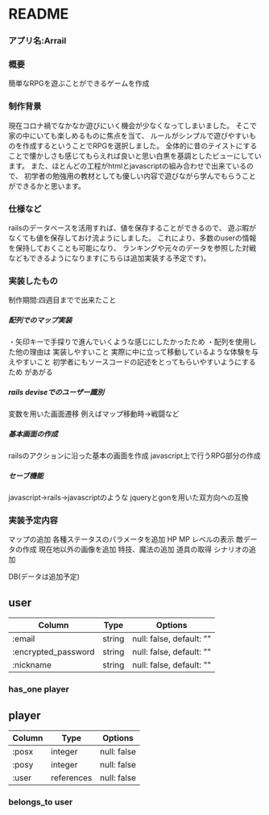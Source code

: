 # README

### アプリ名:Arrail

### 概要
簡単なRPGを遊ぶことができるゲームを作成

### 制作背景
現在コロナ禍でなかなか遊びにいく機会が少なくなってしまいました。
そこで家の中にいても楽しめるものに焦点を当て、
ルールがシンプルで遊びやすいものを作成するということでRPGを選択しました。
全体的に昔のテイストにすることで懐かしさも感じてもらえれば良いと思い白黒を基調としたビューにしています。
また、ほとんどの工程がhtmlとjavascriptの組み合わせで出来ているので、
初学者の勉強用の教材としても優しい内容で遊びながら学んでもらうことができるかと思います。

### 仕様など
railsのデータベースを活用すれば、値を保存することができるので、
遊ぶ暇がなくても値を保存しておけ流ようにしました。
これにより、多数のuserの情報を保持しておくことも可能になり、
ランキングや元々のデータを参照した対戦などもできるようになります(こちらは追加実装する予定です)。

### 実装したもの
制作期間:四週目までで出来たこと

##### 配列でのマップ実装
・矢印キーで手探りで進んでいくような感じにしたかったため
・配列を使用した他の理由は
 実装しやすいこと
 実際に中に立って移動しているような体験を与えやすいこと
 初学者にもソースコードの記述をとってもらいやすいようにするため があがる

##### rails deviseでのユーザー識別
変数を用いた画面遷移
例えばマップ移動時→戦闘など

##### 基本画面の作成
railsのアクションに沿った基本の画面を作成
javascript上で行うRPG部分の作成

##### セーブ機能
javascript→rails→javascriptのような
jqueryとgonを用いた双方向への互換

### 実装予定内容
マップの追加
各種ステータスのパラメータを追加
HP MP レベルの表示
敵データの作成
現在地以外の画像を追加
特技、魔法の追加
道具の取得
シナリオの追加

DB(データは追加予定)
## user
| Column             | Type   | Options                 |
| -------------------| -------| ------------------------|
| :email             | string | null: false, default: ""|
| :encrypted_password| string | null: false, default: ""|
| :nickname          | string | null: false, default: ""|

### has_one player

## player
| Column            | Type       | Options     |
| ------------------| -----------| ------------|
| :posx             | integer    | null: false |
| :posy             | integer    | null: false |
| :user             | references | null: false |

### belongs_to user
